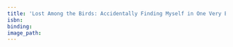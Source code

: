 ```yaml
---
title: 'Lost Among the Birds: Accidentally Finding Myself in One Very Big Year'
isbn:
binding:
image_path:
---
```

